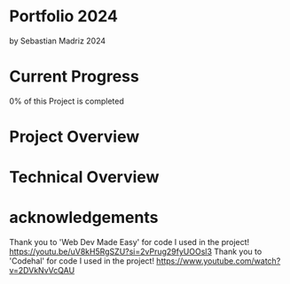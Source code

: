 # Portfolio 2024

by Sebastian Madriz 2024

# Current Progress

0% of this Project is completed

# Project Overview



# Technical Overview



# acknowledgements

Thank you to 'Web Dev Made Easy' for code I used in the project!
https://youtu.be/uV8kH5RgSZU?si=2vPrug29fyUOOsl3
Thank you to 'Codehal' for code I used in the project!
https://www.youtube.com/watch?v=2DVkNvVcQAU
